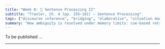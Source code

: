 ```yaml
---
title: "Week 8: 🧩 Sentence Processing II"
subtitle: "Traxler, Ch. 4 (pp. 155–181) — Sentence Processing"
tags: ["discourse inference", "bridging", "elaborative", "situation model updating", "neural basis"]
summary: "How ambiguity is resolved under memory limits: cue-based retrieval, interference, locality, surprisal/expectations, PP-attachment & relative clauses, plus hands-on parsing practice."
---
```



To be published ...




<!--
## 📘 Overview
Building sentence structure in real time means juggling **multiple possibilities** while keeping prior words active in **working memory**. This week focuses on **how ambiguities get resolved** under **memory constraints**. We’ll examine **cue-based retrieval and interference**, **locality effects**, and **expectation-based (surprisal)** accounts. You’ll practice **PP-attachment** and **relative clause** parsing, run a **memory–interference mini-demo**, and learn to read **eye-tracking metrics** used in sentence processing research.

---

## 🎯 Learning Goals
By the end of Week 8, you should be able to:

- Explain how **working memory** and **cue-based retrieval** affect online parsing.
- Identify **similarity-based interference** and **locality** effects in comprehension.
- Apply **expectation/surprisal** logic to predict harder vs. easier continuations.
- Diagnose **PP-attachment** and **relative clause** ambiguities and justify your analysis.
- Interpret basic **eye-tracking measures** (first pass, regressions, total time) as evidence for ambiguity resolution and reanalysis.

---

## 📖 Required Reading
- **Traxler (1st ed.), Chapter 4, pp. 155–181** — *Sentence Processing* (ambiguity resolution, memory constraints, attachment, and individual differences).

---

## 🔑 Key Concepts & Mini-Explanations

### 🧠 Working Memory in Parsing
- **Maintenance + retrieval**: Words/phrases must be **kept active** and later **retrieved** to integrate new input. Load rises with **multiple clauses**, **embeddings**, or **long dependencies**.
- **Cue-based retrieval**: The parser uses **cues** (number, gender, thematic role) to fetch the right item from memory. Retrieval is **content-addressable** (jump directly to matches), not serial search.

### 🧲 Similarity-Based Interference
- **Interference** occurs when **distractors** share cues with the true target.  
  - *Example*: *The **keys** to the cabinet **were**…* vs. *The **key** to the cabinets **were**…* (number-marked distractor can mislead agreement or slow parsing).
- Predicts **more errors/slowdowns** when **multiple nouns** match retrieval cues (e.g., two plural NPs near the verb).

### 📏 Locality & Dependency Length
- **Locality effects**: Integrating two elements is harder when they are **farther apart** (longer **dependency length**).  
- Nested/center-embedded clauses produce **processing overload**:  
  - *The reporter [that the senator [that the journalist criticized] attacked] resigned.*

### 📈 Expectation & Surprisal
- **Expectation-based parsing**: Readers build **probabilistic expectations** from **frequency** and **context**.  
- **Surprisal** ≈ –log P(word | context): **unexpected** words/structures cause larger slowdowns.  
- Predicts easier processing when context **strongly predicts** the upcoming structure.

### 🧩 PP-Attachment Ambiguity
- *I saw the man with the telescope.*  
  - **VP-attachment**: *saw (with the telescope)* (instrument).  
  - **NP-attachment**: *the man (with the telescope)* (modifier).  
- Resolution relies on **verb bias**, **plausibility**, and **prosody/punctuation**.

### 🧱 Relative Clause Ambiguity (Subject vs. Object RC)
- **Subject RC (SRC)**: *The reporter [who __ attacked the senator] …*  
- **Object RC (ORC)**: *The reporter [who the senator attacked __ ] …*  
- ORCs often **harder** (longer dependency, interference from interveners). **Animacy** and **case marking** can mitigate difficulty (cross-linguistic variation).

### 👣 Evidence from Eye-Tracking
- **First fixation** / **first pass** time: early processing.  
- **Regression path (go-past)**: time including the **first regression**—sensitive to **garden-paths**.  
- **Total time**: later integration/repair.  
- **Where slowdowns appear** helps localize **disambiguation points** and **reanalysis** cost.

### 🧪 Good-Enough Comprehension
- Under load/time pressure, readers may build **shallow** representations guided by plausibility (“good enough”) rather than full syntactic detail—especially in noisy contexts.

---

## 📝 Pre-Class Activities
1. **Read** pp. 155–181 and mark one **PP-attachment** and one **RC** example that slowed you down.  
2. **Cloze guess**: For the stem *“The editor realized the article …”* write **three continuations** (from most to least expected).  
3. **Memory rehearsal**: Read and repeat aloud a sentence with one **center-embedding**; notice where you hesitate.

---

## 💬 In-Class Activities

### 1) Interference Mini-Demo (10 min)
- Instructor presents pairs; you predict which is harder and why:  
  1. *The **keys** to the cabinet **were** on the table.*  
  2. *The **key** to the cabinets **were** on the table.*  
- Discuss: Which cues (number, proximity) created **retrieval conflict**?

### 2) PP-Attachment Workshop (15 min)
- **Pairs** label each sentence as **VP-attach** or **NP-attach** and give **one cue** (verb bias/plausibility/prosody) that favors your choice.  
  - *I photographed the girl with the **drone**.*  
  - *I bumped the vase with the **elbow**.*  
  - *They spotted the hiker with the **binoculars**.*  
- **Bonus rewrite**: Add **comma**/**that**/**prosody** to force your intended reading.

### 3) Relative Clause Lab (15 min)
- **Triads**: Classify as **SRC** or **ORC**; predict difficulty and **why** (distance/interference/animacy).  
  - *The researcher who __ praised the technicians presented the results.*  
  - *The researcher who the technicians praised __ presented the results.*  
  - *The patient that the nurse with the badges comforted __ recovered quickly.*  
- **Tweak** animacy/case to reduce difficulty and re-test your prediction.

### 4) Surprisal & Continuations (10 min)
- Groups propose **high- vs low-expectation** continuations for stems like:  
  - *Because the chef forgot the* …  
  - *When the witness identified the* …  
- Rank continuations from most to least **expected**; predict where **slowdowns** would occur.

### 5) Reading Measures Quick Read (8 min)
- Given a short ambiguous paragraph, identify the **disambiguation region**.  
- Decide which measure (first pass, go-past, total time) would likely show the **largest effect**, and why.

### 6) Wrap (2 min)
- On a sticky: write **one interference cue** and **one way** to reduce it (e.g., change number/animacy or add a function word).

---

## 🔁 Post-Class Review
- **One-pager**: For one PP sentence and one RC sentence, list: ambiguity type → cues considered → final parse → predicted **slowdown region**.  
- **Reflection (100–120 words)**: Which framework (**locality**, **interference**, or **surprisal**) best explained your own slowdowns today? Give one concrete example.

---

## 🏠 Homework
- **Textbook “Test Yourself”** (Ch. 4, pp. 155–181) items on ambiguity resolution and memory constraints.  
- **Short analysis (≈150–200 words)**: Choose an English news sentence with a PP or RC ambiguity. Analyze resolution using **two** lenses (e.g., interference **and** surprisal).  
- **Optional**: Collect two **self-made minimal pairs** that manipulate **distance** (short vs. long dependency) and predict which will be harder.

---

## 🧩 Self-Check Questions

**Q1.** What is **cue-based retrieval**, and how does it explain interference?  
<!-- Retrieval uses diagnostic cues (e.g., number, case) to directly access items in memory; similar distractors that partially match the cues compete, causing slowdowns or errors. -->
<!--
**Q2.** Give an example of a **locality effect**.  -->
<!-- Longer distances between dependent elements (e.g., subject–verb) increase processing cost, especially in center-embedded structures. -->
<!--
**Q3.** How does **surprisal** predict processing difficulty?  -->
<!-- Higher surprisal (lower conditional probability of a word/structure) leads to larger processing slowdowns at that point. -->
<!--
**Q4.** In *I saw the man with the telescope*, what cues could bias **VP** vs **NP** attachment?  -->
<!-- Verb instrument bias (see/photograph), plausibility of instrument vs modifier, prosody/commas, and discourse focus. -->
<!--
**Q5.** Why are **object relative clauses** often harder than **subject relatives**? --> 
<!-- Longer dependencies and more opportunities for similarity-based interference due to intervening nouns; animacy/case cues can mitigate the cost. -->

---
<!--
## 🧰 Key Terms
**Cue-based retrieval**, **Similarity-based interference**, **Locality (dependency length)**, **Expectation**, **Surprisal**, **PP-attachment (VP vs NP)**, **Subject/Object relative clause (SRC/ORC)**, **Filler–gap dependency**, **First pass/Go-past/Total time**, **Good-enough processing**.

---

## 🌐 Optional Resources
- Short explainers on **cue-based parsing** and **surprisal** (intro-level blog posts/videos).  
- Eye-tracking visualization examples showing **regressions** at disambiguation points.  
- Practice sets for **PP-attachment** and **relative clause** ambiguities.

---

### ✅ How to use these notes
- **Before class:** preview key terms; try the cloze/continuation predictions.  
- **During class:** justify each parse with **explicit cues** (bias, plausibility, distance).  
- **After class:** connect your slowdowns to **interference**, **locality**, or **surprisal** and note which lens felt most explanatory.

-->










<!--
## 📘 Overview

This week continues our exploration of discourse processing, with a special focus on how we use **inference** to connect and enrich the information conveyed across sentences. We explore key types of inferences—**bridging**, **elaborative**, and **predictive**—and the cognitive and neural mechanisms that support their generation during reading and listening.

---

## 🧠 Core Concepts

### What Are Inferences?

- Inferences are **unstated connections or conclusions** drawn by the reader to construct a **coherent mental representation**.
- Readers and listeners go beyond literal input to **fill in gaps**, **explain causal links**, and **anticipate outcomes**.

---

### Bridging Inferences (Backward)

- Needed to **maintain coherence** when connections are implicit.
- Example:
  > “The vase fell. Sarah swept up the pieces.”
  - Inference: The vase broke.
- These are **memory-based** and often automatic.

---

### Elaborative Inferences (Forward)

- Add **new, plausible information** beyond what’s stated.
- Example:
  > “The actress stepped onto the stage.” → She might perform or speak.
- These depend on **goals**, **schemas**, and **world knowledge**.
- Can be **optional** and variable across readers.

---

### Predictive Inferences

- Readers often anticipate **what will come next**.
- Example:
  > “The storm clouds gathered...” → Rain is likely.
- The **strength** of predictive inferences depends on context and individual differences.

---

### Memory and Updating

- **Situation models** are updated as new information arrives.
- Inferences can guide **activation**, **integration**, and **suppression** processes.
- Updating involves deciding whether new input **modifies**, **adds to**, or **replaces** previous info.

---

### Brain and Inference Generation

- Neuroimaging studies show:
  - **Medial prefrontal cortex** supports situation updating.
  - **Right hemisphere** often recruited for making global coherence inferences.
- Patients with brain injury often struggle with **bridging and elaborative** inference tasks:contentReference[oaicite:0]{index=0}.

---

## 📚 Reading

- Traxler (2012), Chapter 5: *Discourse Processing* (pp. 210–230)

---

## 🏷️ Key Terms

| Term | Definition |
|------|------------|
| **Inference** | A mental process of deriving unstated conclusions or connections |
| **Bridging Inference** | Inference that connects a new sentence to previous discourse |
| **Elaborative Inference** | Inference that enriches the situation model with unstated but plausible information |
| **Predictive Inference** | Expectation about upcoming content based on prior context |
| **Situation Model Updating** | The revision of mental representations as discourse unfolds |

---

## 🧪 Examples & In-Class Activities

### 🔄 Inference Generation Challenge

- Provide students with short texts missing an explicit link (e.g., cause/effect).
- Ask: “What must be true for this story to make sense?”

### 🧠 Bridging vs. Elaborative Sorting Task

- Given 10 example inferences, students classify them as **bridging**, **elaborative**, or **predictive**.

### 📖 Contextual Prediction Game

- Pause after a context sentence.
- Students write down what they think comes next.
- Compare against actual continuation and reflect.

---

## ❓ Self-Check Questions

1. What is the difference between bridging and elaborative inferences?
2. How do situation models change as we receive new input?
3. What kinds of information support predictive inferences?
4. How does the brain contribute to inference generation?
5. Can all inferences be controlled? Are they always useful?

---

## 🧩 Practice Prompt (Adapted)

> Read the sentence:  
> “The engine sputtered, and the car rolled to a stop.”  
> - What inferences can you draw about what happened?  
> - What types of inferences are these, and how do they support comprehension?

---

## 🔁 Related Chapters

- Chapter 4: *Sentence Processing* (syntactic ambiguity and interpretation)
- Chapter 6: *Reference* (linking entities across discourse)
-->